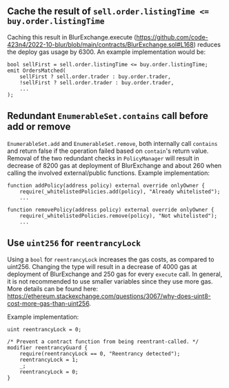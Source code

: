 ## Cache the result of `sell.order.listingTime <= buy.order.listingTime`
Caching this result in BlurExchange.execute (https://github.com/code-423n4/2022-10-blur/blob/main/contracts/BlurExchange.sol#L168) reduces the deploy gas usage by 6300. An example implementation would be:
```sol
bool sellFirst = sell.order.listingTime <= buy.order.listingTime;
emit OrdersMatched(
    sellFirst ? sell.order.trader : buy.order.trader,
    !sellFirst ? sell.order.trader : buy.order.trader,
    ...
);
```
## Redundant `EnumerableSet.contains` call before add or remove
`EnumerableSet.add` and `EnumerableSet.remove`, both internally call `contains` and return false if the operation failed based on `contain`'s return value. Removal of the two redundant checks in `PolicyManager` will result in decrease of 8200 gas at deployment of BlurExchange and about 260 when calling the involved external/public functions. Example implementation:
```sol
function addPolicy(address policy) external override onlyOwner {
    require(_whitelistedPolicies.add(policy), "Already whitelisted");
    ...

function removePolicy(address policy) external override onlyOwner {
    require(_whitelistedPolicies.remove(policy), "Not whitelisted");
    ...
```

## Use `uint256` for `reentrancyLock`
Using a `bool` for `reentrancyLock` increases the gas costs, as compared to uint256. Changing the type will result in a decrease of 4000 gas at deployment of BlurExchange and 250 gas for every `execute` call. 
In general, it is not recommended to use smaller variables since they use more gas. More details can be found here: 
https://ethereum.stackexchange.com/questions/3067/why-does-uint8-cost-more-gas-than-uint256.

Example implementation:
```sol
uint reentrancyLock = 0;

/* Prevent a contract function from being reentrant-called. */
modifier reentrancyGuard {
    require(reentrancyLock == 0, "Reentrancy detected");
    reentrancyLock = 1;
    _;
    reentrancyLock = 0;
}
```